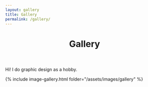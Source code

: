 ```yaml
---
layout: gallery
title: Gallery
permalink: /gallery/
---
```


<div class="container mx-auto px-2">
    <header>
        <h1 class="h0 py-4 mt-3">Gallery</h1>
    </header>
    <div class="col-4 sm-width-full border-top-thin"></div>
    <div class="prose mb-4 py-4">
        <p>Hi! I do graphic design as a hobby.</p>
        {% include image-gallery.html folder="/assets/images/gallery" %}
    </div>
</div>